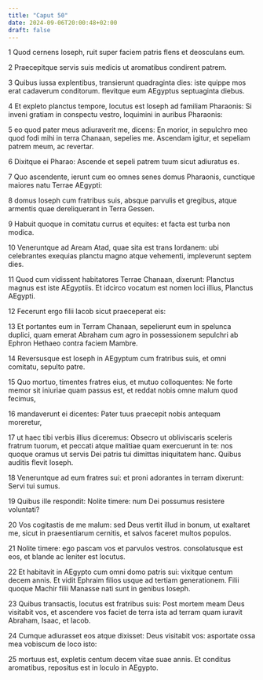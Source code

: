 ```yaml
---
title: "Caput 50"
date: 2024-09-06T20:00:48+02:00
draft: false
---
```



1 Quod cernens Ioseph, ruit super faciem patris flens et deosculans eum.

2 Praecepitque servis suis medicis ut aromatibus condirent patrem.

3 Quibus iussa explentibus, transierunt quadraginta dies: iste quippe mos erat cadaverum conditorum. flevitque eum AEgyptus septuaginta diebus.

4 Et expleto planctus tempore, locutus est Ioseph ad familiam Pharaonis: Si inveni gratiam in conspectu vestro, loquimini in auribus Pharaonis:

5 eo quod pater meus adiuraverit me, dicens: En morior, in sepulchro meo quod fodi mihi in terra Chanaan, sepelies me. Ascendam igitur, et sepeliam patrem meum, ac revertar.

6 Dixitque ei Pharao: Ascende et sepeli patrem tuum sicut adiuratus es.

7 Quo ascendente, ierunt cum eo omnes senes domus Pharaonis, cunctique maiores natu Terrae AEgypti:

8 domus Ioseph cum fratribus suis, absque parvulis et gregibus, atque armentis quae dereliquerant in Terra Gessen.

9 Habuit quoque in comitatu currus et equites: et facta est turba non modica.

10 Veneruntque ad Aream Atad, quae sita est trans Iordanem: ubi celebrantes exequias planctu magno atque vehementi, impleverunt septem dies.

11 Quod cum vidissent habitatores Terrae Chanaan, dixerunt: Planctus magnus est iste AEgyptiis. Et idcirco vocatum est nomen loci illius, Planctus AEgypti.

12 Fecerunt ergo filii Iacob sicut praeceperat eis:

13 Et portantes eum in Terram Chanaan, sepelierunt eum in spelunca duplici, quam emerat Abraham cum agro in possessionem sepulchri ab Ephron Hethaeo contra faciem Mambre.

14 Reversusque est Ioseph in AEgyptum cum fratribus suis, et omni comitatu, sepulto patre.

15 Quo mortuo, timentes fratres eius, et mutuo colloquentes: Ne forte memor sit iniuriae quam passus est, et reddat nobis omne malum quod fecimus,

16 mandaverunt ei dicentes: Pater tuus praecepit nobis antequam moreretur,

17 ut haec tibi verbis illius diceremus: Obsecro ut obliviscaris sceleris fratrum tuorum, et peccati atque malitiae quam exercuerunt in te: nos quoque oramus ut servis Dei patris tui dimittas iniquitatem hanc. Quibus auditis flevit Ioseph.

18 Veneruntque ad eum fratres sui: et proni adorantes in terram dixerunt: Servi tui sumus.

19 Quibus ille respondit: Nolite timere: num Dei possumus resistere voluntati?

20 Vos cogitastis de me malum: sed Deus vertit illud in bonum, ut exaltaret me, sicut in praesentiarum cernitis, et salvos faceret multos populos.

21 Nolite timere: ego pascam vos et parvulos vestros. consolatusque est eos, et blande ac leniter est locutus.

22 Et habitavit in AEgypto cum omni domo patris sui: vixitque centum decem annis. Et vidit Ephraim filios usque ad tertiam generationem. Filii quoque Machir filii Manasse nati sunt in genibus Ioseph.

23 Quibus transactis, locutus est fratribus suis: Post mortem meam Deus visitabit vos, et ascendere vos faciet de terra ista ad terram quam iuravit Abraham, Isaac, et Iacob.

24 Cumque adiurasset eos atque dixisset: Deus visitabit vos: asportate ossa mea vobiscum de loco isto:

25 mortuus est, expletis centum decem vitae suae annis. Et conditus aromatibus, repositus est in loculo in AEgypto.

